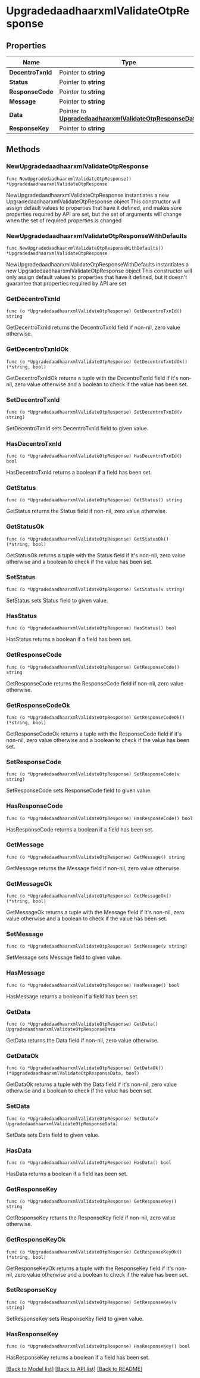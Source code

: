 # UpgradedaadhaarxmlValidateOtpResponse

## Properties

Name | Type | Description | Notes
------------ | ------------- | ------------- | -------------
**DecentroTxnId** | Pointer to **string** |  | [optional] 
**Status** | Pointer to **string** |  | [optional] 
**ResponseCode** | Pointer to **string** |  | [optional] 
**Message** | Pointer to **string** |  | [optional] 
**Data** | Pointer to [**UpgradedaadhaarxmlValidateOtpResponseData**](UpgradedaadhaarxmlValidateOtpResponseData.md) |  | [optional] 
**ResponseKey** | Pointer to **string** |  | [optional] 

## Methods

### NewUpgradedaadhaarxmlValidateOtpResponse

`func NewUpgradedaadhaarxmlValidateOtpResponse() *UpgradedaadhaarxmlValidateOtpResponse`

NewUpgradedaadhaarxmlValidateOtpResponse instantiates a new UpgradedaadhaarxmlValidateOtpResponse object
This constructor will assign default values to properties that have it defined,
and makes sure properties required by API are set, but the set of arguments
will change when the set of required properties is changed

### NewUpgradedaadhaarxmlValidateOtpResponseWithDefaults

`func NewUpgradedaadhaarxmlValidateOtpResponseWithDefaults() *UpgradedaadhaarxmlValidateOtpResponse`

NewUpgradedaadhaarxmlValidateOtpResponseWithDefaults instantiates a new UpgradedaadhaarxmlValidateOtpResponse object
This constructor will only assign default values to properties that have it defined,
but it doesn't guarantee that properties required by API are set

### GetDecentroTxnId

`func (o *UpgradedaadhaarxmlValidateOtpResponse) GetDecentroTxnId() string`

GetDecentroTxnId returns the DecentroTxnId field if non-nil, zero value otherwise.

### GetDecentroTxnIdOk

`func (o *UpgradedaadhaarxmlValidateOtpResponse) GetDecentroTxnIdOk() (*string, bool)`

GetDecentroTxnIdOk returns a tuple with the DecentroTxnId field if it's non-nil, zero value otherwise
and a boolean to check if the value has been set.

### SetDecentroTxnId

`func (o *UpgradedaadhaarxmlValidateOtpResponse) SetDecentroTxnId(v string)`

SetDecentroTxnId sets DecentroTxnId field to given value.

### HasDecentroTxnId

`func (o *UpgradedaadhaarxmlValidateOtpResponse) HasDecentroTxnId() bool`

HasDecentroTxnId returns a boolean if a field has been set.

### GetStatus

`func (o *UpgradedaadhaarxmlValidateOtpResponse) GetStatus() string`

GetStatus returns the Status field if non-nil, zero value otherwise.

### GetStatusOk

`func (o *UpgradedaadhaarxmlValidateOtpResponse) GetStatusOk() (*string, bool)`

GetStatusOk returns a tuple with the Status field if it's non-nil, zero value otherwise
and a boolean to check if the value has been set.

### SetStatus

`func (o *UpgradedaadhaarxmlValidateOtpResponse) SetStatus(v string)`

SetStatus sets Status field to given value.

### HasStatus

`func (o *UpgradedaadhaarxmlValidateOtpResponse) HasStatus() bool`

HasStatus returns a boolean if a field has been set.

### GetResponseCode

`func (o *UpgradedaadhaarxmlValidateOtpResponse) GetResponseCode() string`

GetResponseCode returns the ResponseCode field if non-nil, zero value otherwise.

### GetResponseCodeOk

`func (o *UpgradedaadhaarxmlValidateOtpResponse) GetResponseCodeOk() (*string, bool)`

GetResponseCodeOk returns a tuple with the ResponseCode field if it's non-nil, zero value otherwise
and a boolean to check if the value has been set.

### SetResponseCode

`func (o *UpgradedaadhaarxmlValidateOtpResponse) SetResponseCode(v string)`

SetResponseCode sets ResponseCode field to given value.

### HasResponseCode

`func (o *UpgradedaadhaarxmlValidateOtpResponse) HasResponseCode() bool`

HasResponseCode returns a boolean if a field has been set.

### GetMessage

`func (o *UpgradedaadhaarxmlValidateOtpResponse) GetMessage() string`

GetMessage returns the Message field if non-nil, zero value otherwise.

### GetMessageOk

`func (o *UpgradedaadhaarxmlValidateOtpResponse) GetMessageOk() (*string, bool)`

GetMessageOk returns a tuple with the Message field if it's non-nil, zero value otherwise
and a boolean to check if the value has been set.

### SetMessage

`func (o *UpgradedaadhaarxmlValidateOtpResponse) SetMessage(v string)`

SetMessage sets Message field to given value.

### HasMessage

`func (o *UpgradedaadhaarxmlValidateOtpResponse) HasMessage() bool`

HasMessage returns a boolean if a field has been set.

### GetData

`func (o *UpgradedaadhaarxmlValidateOtpResponse) GetData() UpgradedaadhaarxmlValidateOtpResponseData`

GetData returns the Data field if non-nil, zero value otherwise.

### GetDataOk

`func (o *UpgradedaadhaarxmlValidateOtpResponse) GetDataOk() (*UpgradedaadhaarxmlValidateOtpResponseData, bool)`

GetDataOk returns a tuple with the Data field if it's non-nil, zero value otherwise
and a boolean to check if the value has been set.

### SetData

`func (o *UpgradedaadhaarxmlValidateOtpResponse) SetData(v UpgradedaadhaarxmlValidateOtpResponseData)`

SetData sets Data field to given value.

### HasData

`func (o *UpgradedaadhaarxmlValidateOtpResponse) HasData() bool`

HasData returns a boolean if a field has been set.

### GetResponseKey

`func (o *UpgradedaadhaarxmlValidateOtpResponse) GetResponseKey() string`

GetResponseKey returns the ResponseKey field if non-nil, zero value otherwise.

### GetResponseKeyOk

`func (o *UpgradedaadhaarxmlValidateOtpResponse) GetResponseKeyOk() (*string, bool)`

GetResponseKeyOk returns a tuple with the ResponseKey field if it's non-nil, zero value otherwise
and a boolean to check if the value has been set.

### SetResponseKey

`func (o *UpgradedaadhaarxmlValidateOtpResponse) SetResponseKey(v string)`

SetResponseKey sets ResponseKey field to given value.

### HasResponseKey

`func (o *UpgradedaadhaarxmlValidateOtpResponse) HasResponseKey() bool`

HasResponseKey returns a boolean if a field has been set.


[[Back to Model list]](../README.md#documentation-for-models) [[Back to API list]](../README.md#documentation-for-api-endpoints) [[Back to README]](../README.md)


